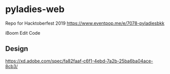 # pyladies-web
Repo for Hacktoberfest 2019 https://www.eventpop.me/e/7078-pyladiesbkk

iBoom Edit Code 


## Design
https://xd.adobe.com/spec/fa82faaf-c6f1-4ebd-7a2b-25ba6ba04ace-8cb3/

